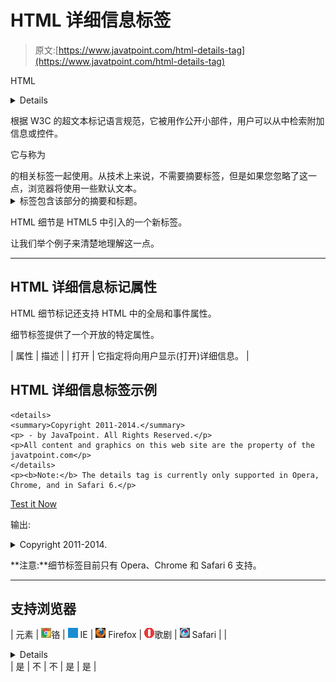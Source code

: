 # HTML 详细信息标签

> 原文:[https://www.javatpoint.com/html-details-tag](https://www.javatpoint.com/html-details-tag)

HTML

<details>标签用于指定网页上用户可以按需查看或隐藏的附加细节。</details>

根据 W3C 的超文本标记语言规范，它被用作公开小部件，用户可以从中检索附加信息或控件。

它与称为

<summary>的相关标签一起使用。从技术上来说，不需要摘要标签，但是如果您忽略了这一点，浏览器将使用一些默认文本。</summary><details>标签包装了您想要显示或隐藏的所有内容，而<summary>标签包含该部分的摘要和标题。</summary></details>

HTML 细节是 HTML5 中引入的一个新标签。

让我们举个例子来清楚地理解这一点。

* * *

## HTML 详细信息标记属性

HTML 细节标记还支持 HTML 中的全局和事件属性。

细节标签提供了一个开放的特定属性。

| 属性 | 描述 |
| 打开 | 它指定将向用户显示(打开)详细信息。 |

## HTML 详细信息标签示例

```
<details>
<summary>Copyright 2011-2014.</summary>
<p> - by JavaTpoint. All Rights Reserved.</p>
<p>All content and graphics on this web site are the property of the javatpoint.com</p>
</details>
<p><b>Note:</b> The details tag is currently only supported in Opera, Chrome, and in Safari 6.</p>

```

[Test it Now](https://www.javatpoint.com/oprweb/test.jsp?filename=htmldetailstag1)

输出:

<details><summary>Copyright 2011-2014.</summary>

-通过 JavaTpoint。保留所有权利。

本网站的所有内容和图片都是 javatpoint.com 的财产</details> 

**注意:**细节标签目前只有 Opera、Chrome 和 Safari 6 支持。

* * *

## 支持浏览器

| 元素 | ![chrome browser](img/4fbdc93dc2016c5049ed108e7318df19.png)铬 | ![ie browser](img/83dd23df1fe8373fd5bf054b2c1dd88b.png) IE | ![firefox browser](img/4f001fff393888a8a807ed29b28145d1.png) Firefox | ![opera browser](img/6cad4a592cc69a052056a0577b4aac65.png)歌剧 | ![safari browser](img/a0f6a9711a92203c5dc5c127fe9c9fca.png) Safari |
| <details></details> | 是 | 不 | 不 | 是 | 是 |